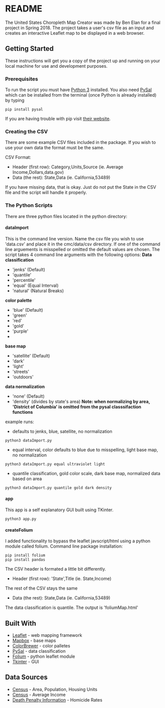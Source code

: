 # README

The United States Choropleth Map Creator was made by Ben Elan for a final project in Spring 2018. The project takes a user's csv file as an input and creates an interactive Leaflet map to be displayed in a web browser.

## Getting Started

These instructions will get you a copy of the project up and running on your local machine for use and development purposes.

### Prerequisites

To run the script you must have [Python 3](https://www.python.org/downloads/) installed. You also need [PySal](http://pysal.readthedocs.io/en/latest/) which can be installed from the terminal (once Python is already installed) by typing

```
pip install pysal
```
If you are having trouble with pip visit [their website](https://packaging.python.org/tutorials/installing-packages/).

### Creating the CSV

There are some example CSV files included in the package. If you wish to use your own data the format must be the same.

CSV Format:
* Header (first row):
Category,Units,Source (ie. Average Income,Dollars,data.gov)
* Data (the rest):
State,Data (ie. California,53489)

If you have missing data, that is okay. Just do not put the State in the CSV file and the script will handle it properly.

### The Python Scripts

There are three python files located in the python directory:

#### dataImport

This is the command line version. Name the csv file you wish to use 'data.csv' and place it in the cmc/data/csv directory. If one of the command line arguements is misspelled or omitted the default values are chosen. The script takes 4 command line arguments with the following options:
__Data classification__
* 'jenks' (Default)
* 'quantile'
*  'percentile'
*  'equal' (Equal Interval)
*  'natural' (Natural Breaks)

__color palette__
* 'blue' (Default)
* 'green'
*  'red'
*  'gold' 
*  'purple'
*  
__base map__
* 'satellite' (Default)
* 'dark'
*  'light'
*  'streets' 
*  'outdoors'

__data normalization__
* 'none' (Default)
* 'density' (divides by state's area)
**Note: when normalizing by area, 'District of Columbia' is omitted from the pysal classsifaction functions**

example runs:
* defaults to jenks, blue, satellite, no normalization
```
python3 dataImport.py
```
* equal interval, color defaults to blue due to misspelling, light base map, no normalization
```
python3 dataImport.py equal ultraviolet light
```
* quantile classification, gold color scale, dark base map, normalized data based on area
```
python3 dataImport.py quantile gold dark density
```

#### app

This app is a self explanatory GUI built using TKinter.
````
python3 app.py
````

#### createFolium

I added functionality to bypass the leaflet javscript/html using a python module called folium.
Command line package installation:
```
pip install folium
pip install pandas
```
The CSV header is formated a little bit differently.
* Header (first row):
'State',Title (ie. State,Income)

The rest of the CSV stays the same
* Data (the rest):
State,Data (ie. California,53489)

The data classification is quantile. The output is 'foliumMap.html' 

## Built With

* [Leaflet](http://leafletjs.com/) - web mapping framework
* [Mapbox](https://www.mapbox.com/) - base maps
* [ColorBrewer](http://pysal.readthedocs.io/en/latest/index.html) - color palletes
* [PySal](http://pysal.readthedocs.io/en/latest/index.html) - data classification
* [Folium](http://folium.readthedocs.io/en/latest/) - python leaflet module
* [Tkinter](https://wiki.python.org/moin/TkInter) - GUI

## Data Sources

* [Census](https://factfinder.census.gov/faces/tableservices/jsf/pages/productview.xhtml?pid=DEC_10_SF1_GCTPH1.US01PR&prodType=table45538) - Area, Population, Housing Units
* [Census](https://factfinder.census.gov/bkmk/table/1.0/en/ACS/11_1YR/R1901.US01PRF) - Average Income
* [Death Penalty Information](https://deathpenaltyinfo.org/murder-rates-nationally-and-state) - Homicide Rates